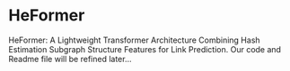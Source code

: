 # HeFormer
HeFormer: A Lightweight Transformer Architecture Combining Hash Estimation Subgraph Structure Features for Link Prediction.
Our code and Readme file will be refined later...
